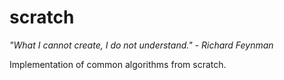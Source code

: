 # scratch

*"What I cannot create, I do not understand." - Richard Feynman*

Implementation of common algorithms from scratch.
